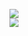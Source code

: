 [![](https://img.shields.io/badge/Made%20With-Github%20Spray-lightgrey.svg?style=for-the-badge&logo=github)](https://github.com/Annihil/github-spray#21856)  
[![](https://i.imgur.com/2DrTn0Z.gif)](https://github.com/Annihil/github-spray)